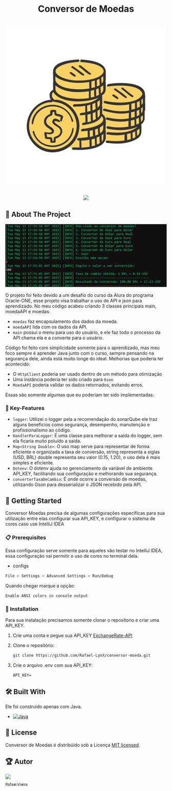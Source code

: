<div align="center">
  <h1 align="center">
    Conversor de Moedas
    <br />
    <br />
    <a href="https://github.com/Rafael-LynX/conversor-moeda#">
      <img src="/assets/10017583.png" alt="Conversor de Moedas">
    </a>
  </h1>
</div>

<p align="center">
  <a href="#license"><img src="https://img.shields.io/github/license/sourcerer-io/hall-of-fame.svg?colorB=ff0000"></a>
</p>

## 📖 About The Project

<img src="/assets/image.png" alt="Conversor de Moedas">

O projeto foi feito devido a um desafio do curso da Alura do programa Oracle-ONE, esse projeto visa trabalhar o uso de API
e json para aprendizado. No meu código acabeu criando 3 classes principais main, moedaAPI e moedas:

* `moedas` faz encapsulamento dos dados da moeda. 
* `moedaAPI` lida com os dados da API.
* `main` possui o menu para uso do usuário, e ele faz todo o processo da API chama ela e a converte para o usuário.

Código foi feito com simplicidade somente para o aprendizado, mas meu foco sempre é aprender Java junto com o curso, 
sempre pensando na segurança dele, ainda está muito longe do ideal. Melhorias que poderia ter acontecido:

* O `HttpClient` poderia ser usado dentro de um método para otimização
* Uma instância poderia ter sido criado para `Gson`
* `MoedaAPI` poderia validar os dados retornados, evitando erros. 

Essas são somente algumas que eu poderiam ter sido implementadas.

### 🔑 Key-Features
- `logger`: Utilizei o logger pela a recomendação do sonarQube ele traz alguns beneficios como segurança, desempenho, manutenção e profissionalismo ao código. 
- `HandlerParaLogger`: É uma classe para melhorar a saída do logger, sem ela ficaria muito poluído a saída.
- `Map<String Double>`: O uso map serve para representar de forma eficiente e organizada a taxa de conversão, string representa a siglas (USD, BRL)
double representa seu valor (0.15, 1.20), o uso dela é mais simples e eficiente.
- `Dotenv`: O dotenv ajuda no gerenciamento da variável de ambiente API_KEY, facilitando sua configuração e melhorando sua segurança.
- `converterTaxaDeCambio`: É onde ocorre a conversão de moedas, utilizando Gson para desserializar o JSON recebido pela API.

## 🚀 Getting Started

Conversor Moedas precisa de algumas configurações específicas para sua utilização
entre elas configurar sua API_KEY, e configurar o sistema de cores caso use IntelliJ IDEA

### 📋 Prerequisites

Essa configuração serve somente para aqueles vão testar no IntelliJ IDEA, essa configuração
vai permitir o uso de cores no terminal dela.

* configs
```sh
File > Settings > Advanced Settings > Run/Debug
```
Quando chegar marque a opção:
```sh
Enable ANSI colors in console output
```

### 🔧 Installation

Para sua instalação precisamos somente clonar o repositorio e criar uma API_KEY. 

1. Crie uma conta e pegue sua API_KEY [ExchangeRate-API](https://app.exchangerate-api.com/)

2. Clone o repositório:
   ```sh
   git clone https://github.com/Rafael-LynX/conversor-moeda.git
   ```
3. Crie o arquivo .env com sua API_KEY:
    ```.env
    API_KEY=
    ```

## 🛠️ Built With

Ele foi construido apenas com Java.

* [![Java](https://img.shields.io/badge/java-%23ED8B00.svg?style=for-the-badge&logo=openjdk&logoColor=white)](https://www.java.com/pt-BR/)

## 📄 License

Conversor de Moedas é distribúido sob a Licença [MIT licensed](./LICENSE).

## 🏆 Autor

[<img loading="lazy" src="https://avatars.githubusercontent.com/u/109623407?s=400&u=19dac11507a1cbd81c5c6ceb1526c24eb6033cce&v=4" width=115><br><sub>Rafael Vieira</sub>](https://github.com/Rafael-LynX) 




